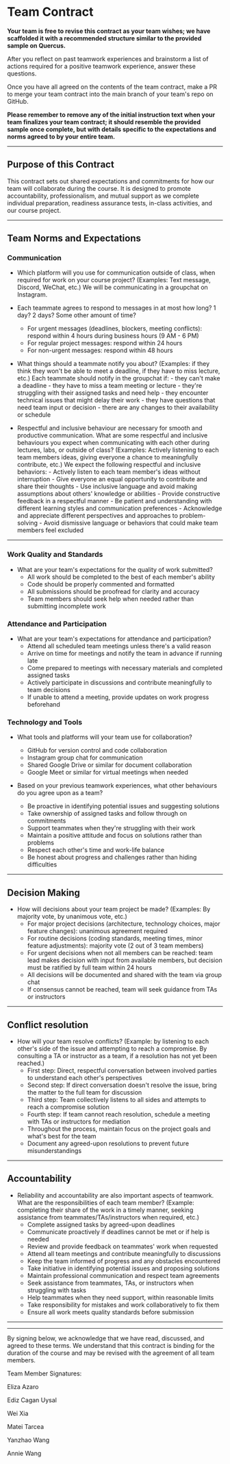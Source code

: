 # Team Contract

**Your team is free to revise this contract as your team wishes; we have scaffolded it with a recommended structure similar to the provided sample on Quercus.**

After you reflect on past teamwork experiences and brainstorm a list of actions required for a positive teamwork experience, answer these questions. 

Once you have all agreed on the contents of the team contract, make a PR to merge your team contract into the main branch of your team's repo on GitHub.

**Please remember to remove any of the initial instruction text when your team finalizes your team contract; it should resemble the provided sample once complete, but with details specific to the expectations and norms agreed to by your entire team.**

---
## Purpose of this Contract

This contract sets out shared expectations and commitments for how our team will collaborate during the course. It is designed to promote accountability, professionalism, and mutual support as we complete individual preparation, readiness assurance tests, in-class activities, and our course project.

---
## Team Norms and Expectations

### Communication

* Which platform will you use for communication outside of class, when required for work on your course project? (Examples: Text message, Discord, WeChat, etc.)
    We will be communicating in a groupchat on Instagram.

* Each teammate agrees to respond to messages in at most how long? 1 day? 2 days? Some other amount of time? 
    - For urgent messages (deadlines, blockers, meeting conflicts): respond within 4 hours during business hours (9 AM - 6 PM)
    - For regular project messages: respond within 24 hours
    - For non-urgent messages: respond within 48 hours

* What things should a teammate notify you about? (Examples: if they think they won't be able to meet a deadline, if they have to miss lecture, etc.)
    Each teammate should notify in the groupchat if:
        - they can't make a deadline
        - they have to miss a team meeting or lecture
        - they're struggling with their assigned tasks and need help
        - they encounter technical issues that might delay their work
        - they have questions that need team input or decision
        - there are any changes to their availability or schedule

* Respectful and inclusive behaviour are necessary for smooth and productive communication. What are some respectful and inclusive behaviours you expect when communicating with each other during lectures, labs, or outside of class? (Examples: Actively listening to each team members ideas, giving everyone a chance to meaningfully contribute, etc.)
    We expect the following respectful and inclusive behaviors:
        - Actively listen to each team member's ideas without interruption
        - Give everyone an equal opportunity to contribute and share their thoughts
        - Use inclusive language and avoid making assumptions about others' knowledge or abilities
        - Provide constructive feedback in a respectful manner
        - Be patient and understanding with different learning styles and communication preferences
        - Acknowledge and appreciate different perspectives and approaches to problem-solving
        - Avoid dismissive language or behaviors that could make team members feel excluded

---

### Work Quality and Standards

* What are your team's expectations for the quality of work submitted?
    - All work should be completed to the best of each member's ability
    - Code should be properly commented and formatted
    - All submissions should be proofread for clarity and accuracy
    - Team members should seek help when needed rather than submitting incomplete work

### Attendance and Participation

* What are your team's expectations for attendance and participation?
    - Attend all scheduled team meetings unless there's a valid reason
    - Arrive on time for meetings and notify the team in advance if running late
    - Come prepared to meetings with necessary materials and completed assigned tasks
    - Actively participate in discussions and contribute meaningfully to team decisions
    - If unable to attend a meeting, provide updates on work progress beforehand

### Technology and Tools

* What tools and platforms will your team use for collaboration?
    - GitHub for version control and code collaboration
    - Instagram group chat for communication
    - Shared Google Drive or similar for document collaboration
    - Google Meet or similar for virtual meetings when needed

* Based on your previous teamwork experiences, what other behaviours do you agree upon as a team?
    - Be proactive in identifying potential issues and suggesting solutions
    - Take ownership of assigned tasks and follow through on commitments
    - Support teammates when they're struggling with their work
    - Maintain a positive attitude and focus on solutions rather than problems
    - Respect each other's time and work-life balance
    - Be honest about progress and challenges rather than hiding difficulties

---

## Decision Making

* How will decisions about your team project be made? (Examples: By majority vote, by unanimous vote, etc.)
    - For major project decisions (architecture, technology choices, major feature changes): unanimous agreement required
    - For routine decisions (coding standards, meeting times, minor feature adjustments): majority vote (2 out of 3 team members)
    - For urgent decisions when not all members can be reached: team lead makes decision with input from available members, but decision must be ratified by full team within 24 hours
    - All decisions will be documented and shared with the team via group chat
    - If consensus cannot be reached, team will seek guidance from TAs or instructors

---
## Conflict resolution

* How will your team resolve conflicts? (Example: by listening to each other's side of the issue and attempting to reach a compromise. By consulting a TA or instructor as a team, if a resolution has not yet been reached.)
    - First step: Direct, respectful conversation between involved parties to understand each other's perspectives
    - Second step: If direct conversation doesn't resolve the issue, bring the matter to the full team for discussion
    - Third step: Team collectively listens to all sides and attempts to reach a compromise solution
    - Fourth step: If team cannot reach resolution, schedule a meeting with TAs or instructors for mediation
    - Throughout the process, maintain focus on the project goals and what's best for the team
    - Document any agreed-upon resolutions to prevent future misunderstandings

---

## Accountability

* Reliability and accountability are also important aspects of teamwork. What are the responsibilities of each team member? (Example: completing their share of the work in a timely manner, seeking assistance from teammates/TAs/instructors when required, etc.)
    - Complete assigned tasks by agreed-upon deadlines
    - Communicate proactively if deadlines cannot be met or if help is needed
    - Review and provide feedback on teammates' work when requested
    - Attend all team meetings and contribute meaningfully to discussions
    - Keep the team informed of progress and any obstacles encountered
    - Take initiative in identifying potential issues and proposing solutions
    - Maintain professional communication and respect team agreements
    - Seek assistance from teammates, TAs, or instructors when struggling with tasks
    - Help teammates when they need support, within reasonable limits
    - Take responsibility for mistakes and work collaboratively to fix them
    - Ensure all work meets quality standards before submission

---

---

By signing below, we acknowledge that we have read, discussed, and agreed to these terms. We understand that this contract is binding for the duration of the course and may be revised with the agreement of all team members.

Team Member Signatures:

Eliza Azaro

Ediz Cagan Uysal

Wei Xia

Matei Tarcea

Yanzhao Wang

Annie Wang